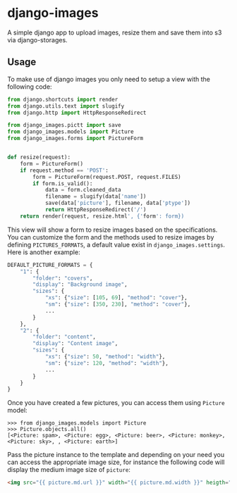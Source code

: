 # django-images

A simple django app to upload images, resize them and save them into s3 via django-storages.

## Usage

To make use of django images you only need to setup a view with the following code:

```python
from django.shortcuts import render
from django.utils.text import slugify
from django.http import HttpResponseRedirect

from django_images.pictt import save
from django_images.models import Picture
from django_images.forms import PictureForm


def resize(request):
    form = PictureForm()
    if request.method == 'POST':
        form = PictureForm(request.POST, request.FILES)
        if form.is_valid():
            data = form.cleaned_data
            filename = slugify(data['name'])
            save(data['picture'], filename, data['ptype'])
            return HttpResponseRedirect('/')
    return render(request, resize.html', {'form': form})
```

This view will show a form to resize images based on the specifications. You can customize the form and the methods
used to resize images by defining `PICTURES_FORMATS`, a default value exist in `django_images.settings`. Here is another example:

```python
DEFAULT_PICTURE_FORMATS = {
    "1": {
        "folder": "covers",
        "display": "Background image",
        "sizes": {
            "xs": {"size": [105, 69], "method": "cover"},
            "sm": {"size": [350, 230], "method": "cover"},
            ...
        }
    },
    "2": {
        "folder": "content",
        "display": "Content image",
        "sizes": {
            "xs": {"size": 50, "method": "width"},
            "sm": {"size": 120, "method": "width"},
            ...
        }
    }
}
```

Once you have created a few pictures, you can access them using `Picture` model:

```
>>> from django_images.models import Picture
>>> Picture.objects.all()
[<Picture: spam>, <Picture: egg>, <Picture: beer>, <Picture: monkey>, <Picture: sky>, , <Picture: earth>]
```

Pass the picture instance to the template and depending on your need you can access the appropriate image
size, for instance the following code will display the medium image size of `picture`:

```html
<img src="{{ picture.md.url }}" width="{{ picture.md.width }}" heigth="{{ picture.md.heigth }}" />
```
